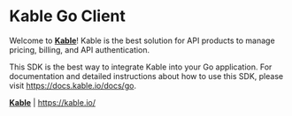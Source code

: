 # Kable Go Client

Welcome to **[Kable](https://kable.io)**! Kable is the best solution for API products to manage pricing, billing, and
API authentication.

This SDK is the best way to integrate Kable into your Go application. For documentation and detailed
instructions about how to use this SDK, please visit https://docs.kable.io/docs/go.

**[Kable](https://kable.io)** | https://kable.io/
